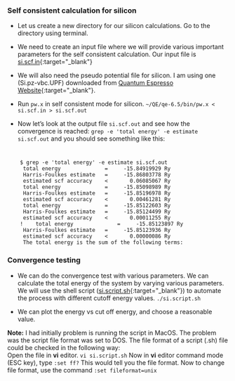 ### Self consistent calculation for silicon

+ Let us create a new directory for our silicon calculations. Go to the directory using terminal.

+ We need to create an input file where we will provide various important parameters for the self consistent calculation. Our input file is [si.scf.in](https://github.com/pranabdas/qe-dft/){:target="_blank"}

+ We will also need the pseudo potential file for silicon. I am using one (Si.pz-vbc.UPF) downloaded from [Quantum Espresso Website](https://www.quantum-espresso.org/pseudopotentials){:target="_blank"}.

+ Run `pw.x` in self consistent mode for silicon. `~/QE/qe-6.5/bin/pw.x < si.scf.in > si.scf.out`

+ Now let’s look at the output file `si.scf.out` and see how the convergence is reached: `grep -e 'total energy' -e estimate si.scf.out` and you should see something like this: 
#
        $ grep -e 'total energy' -e estimate si.scf.out
         total energy              =     -15.84919929 Ry
         Harris-Foulkes estimate   =     -15.86803778 Ry
         estimated scf accuracy    <       0.06085067 Ry
         total energy              =     -15.85098989 Ry
         Harris-Foulkes estimate   =     -15.85196978 Ry
         estimated scf accuracy    <       0.00461281 Ry
         total energy              =     -15.85122603 Ry
         Harris-Foulkes estimate   =     -15.85124499 Ry
         estimated scf accuracy    <       0.00011255 Ry
        !    total energy              =     -15.85123897 Ry
         Harris-Foulkes estimate   =     -15.85123936 Ry
         estimated scf accuracy    <       0.00000086 Ry
         The total energy is the sum of the following terms:


### Convergence testing
+ We can do the convergence test with various parameters. We can calculate the total energy of the system by varying various parameters. We will use the shell script ([si.script.sh](https://github.com/pranabdas/qe-dft/){:target="_blank"}) to automate the process with different cutoff energy values. `./si.script.sh`

+ We can plot the energy vs cut off energy, and choose a reasonable value. 

**Note:** I had initially problem is running the script in MacOS. The problem was the script file format was set to DOS. The file format of a script (.sh) file could be checked in the following way:  
Open the file in **vi** editor. `vi si.script.sh` Now in **vi** editor command mode (ESC key), type `:set ff?` This would tell you the file format. Now to change file format, use the  command `:set fileformat=unix`
